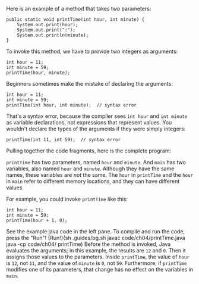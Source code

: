 Here is an example of a method that takes two parameters:

```code
public static void printTime(int hour, int minute) {
    System.out.print(hour);
    System.out.print(":");
    System.out.println(minute);
}
```


To invoke this method, we have to provide two integers as arguments:

```code
int hour = 11;
int minute = 59;
printTime(hour, minute);
```

Beginners sometimes make the mistake of declaring the arguments:

```code
int hour = 11;
int minute = 59;
printTime(int hour, int minute);  // syntax error
```

That's a syntax error, because the compiler sees `int hour` and `int minute` as variable declarations, not expressions that represent values. You wouldn't declare the types of the arguments if they were simply integers:

```code
printTime(int 11, int 59);  // syntax error
```

Pulling together the code fragments, here is the complete program:




`printTime` has two parameters, named `hour` and `minute`. And `main` has two variables, also named `hour` and `minute`. Although they have the same names, these variables are *not* the same. The `hour` in `printTime` and the `hour` in `main` refer to different memory locations, and they can have different values.

For example, you could invoke `printTime` like this:

```code
int hour = 11;
int minute = 59;
printTime(hour + 1, 0);
```

See the example java code in the left pane. To compile and run the code, press the "Run"!
{Run!}(sh .guides/bg.sh javac code/ch04/printTime.java java -cp code/ch04/ printTime)
 Before the method is invoked, Java evaluates the arguments; in this example, the results are `12` and `0`. Then it assigns those values to the parameters. Inside `printTime`, the value of `hour` is `12`, not `11`, and the value of `minute` is `0`, not `59`. Furthermore, if `printTime` modifies one of its parameters, that change has no effect on the variables in `main`.